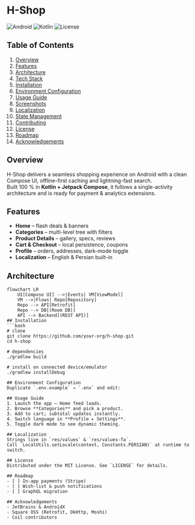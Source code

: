 ﻿# H-Shop
![Android](https://img.shields.io/badge/Android-API%2024+-green)
![Kotlin](https://img.shields.io/badge/Kotlin-1.9.x-purple)
![License](https://img.shields.io/badge/License-MIT-blue)
## Table of Contents
1. [Overview](#overview)
2. [Features](#features)
3. [Architecture](#architecture)
4. [Tech Stack](#tech-stack)
5. [Installation](#installation)
6. [Environment Configuration](#environment-configuration)
7. [Usage Guide](#usage-guide)
8. [Screenshots](#screenshots)
9. [Localization](#localization)
10. [State Management](#state-management)
11. [Contributing](#contributing)
12. [License](#license)
13. [Roadmap](#roadmap)
14. [Acknowledgements](#acknowledgements)
## Overview
H-Shop delivers a seamless shopping experience on Android with a clean
Compose UI, offline-first caching and lightning-fast search.  
Built 100 % in **Kotlin + Jetpack Compose**, it follows a single-activity
architecture and is ready for payment & analytics extensions.
## Features
- **Home** – flash deals & banners
- **Categories** – multi-level tree with filters
- **Product Details** – gallery, specs, reviews
- **Cart & Checkout** – local persistence, coupons
- **Profile** – orders, addresses, dark-mode toggle
- **Localization** – English & Persian built-in  
## Architecture

```mermaid
flowchart LR
    UI[Compose UI] -->|Events| VM[ViewModel]
    VM -->|Flows| Repo[Repository]
    Repo --> API[Retrofit]
    Repo --> DB[(Room DB)]
    API --> Backend[(REST API)]
## Installation
```bash
# clone
git clone https://github.com/your-org/h-shop.git
cd h-shop

# dependencies
./gradlew build

# install on connected device/emulator
./gradlew installDebug

## Environment Configuration
Duplicate `.env.example` → `.env` and edit:

## Usage Guide
1. Launch the app – Home feed loads.  
2. Browse **Categories** and pick a product.  
3. Add to cart; subtotal updates instantly.  
4. Switch language in **Profile ▸ Settings**.  
5. Toggle dark mode to see dynamic theming.

## Localization
Strings live in `res/values` & `res/values-fa`.  
Call `LocalUtils.setLocale(context, Constants.PERSIAN)` at runtime to switch.

## License
Distributed under the MIT License. See `LICENSE` for details.

## Roadmap
- [ ] In-app payments (Stripe)
- [ ] Wish-list & push notifications
- [ ] GraphQL migration

## Acknowledgements
- JetBrains & AndroidX
- Square OSS (Retrofit, OkHttp, Moshi)
- Coil contributors
